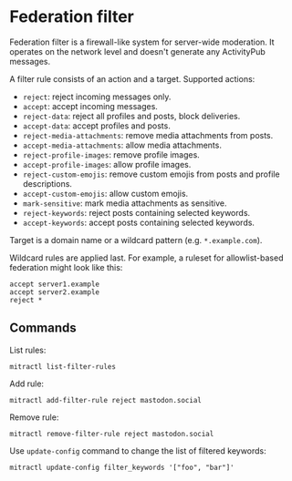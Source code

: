 # Federation filter

Federation filter is a firewall-like system for server-wide moderation. It operates on the network level and doesn't generate any ActivityPub messages.

A filter rule consists of an action and a target. Supported actions:

- `reject`: reject incoming messages only.
- `accept`: accept incoming messages.
- `reject-data`: reject all profiles and posts, block deliveries.
- `accept-data`: accept profiles and posts.
- `reject-media-attachments`: remove media attachments from posts.
- `accept-media-attachments`: allow media attachments.
- `reject-profile-images`: remove profile images.
- `accept-profile-images`: allow profile images.
- `reject-custom-emojis`: remove custom emojis from posts and profile descriptions.
- `accept-custom-emojis`: allow custom emojis.
- `mark-sensitive`: mark media attachments as sensitive.
- `reject-keywords`: reject posts containing selected keywords.
- `accept-keywords`: accept posts containing selected keywords.

Target is a domain name or a wildcard pattern (e.g. `*.example.com`).

Wildcard rules are applied last. For example, a ruleset for allowlist-based federation might look like this:

```
accept server1.example
accept server2.example
reject *
```

## Commands

List rules:

```shell
mitractl list-filter-rules
```

Add rule:

```shell
mitractl add-filter-rule reject mastodon.social
```

Remove rule:

```shell
mitractl remove-filter-rule reject mastodon.social
```

Use `update-config` command to change the list of filtered keywords:

```shell
mitractl update-config filter_keywords '["foo", "bar"]'
```
